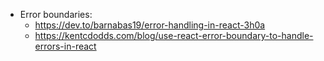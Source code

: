 - Error boundaries:
  - https://dev.to/barnabas19/error-handling-in-react-3h0a
  - https://kentcdodds.com/blog/use-react-error-boundary-to-handle-errors-in-react
